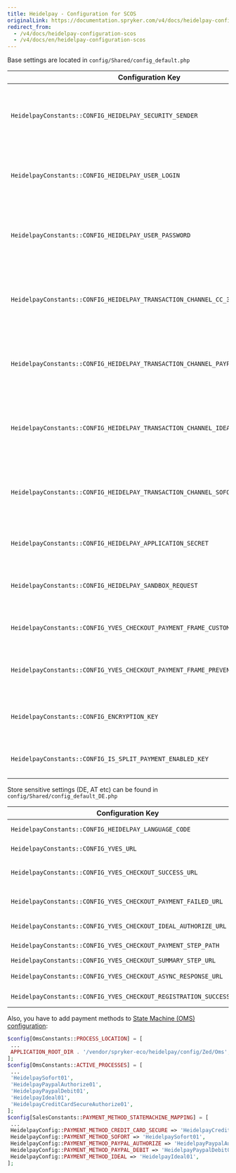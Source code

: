 ```yaml
---
title: Heidelpay - Configuration for SCOS
originalLink: https://documentation.spryker.com/v4/docs/heidelpay-configuration-scos
redirect_from:
  - /v4/docs/heidelpay-configuration-scos
  - /v4/docs/en/heidelpay-configuration-scos
---
```


Base settings are located in `config/Shared/config_default.php`

|Configuration Key  |Type  |Description |
| --- | --- | --- |
|  `HeidelpayConstants::CONFIG_HEIDELPAY_SECURITY_SENDER` | string | Security sender merchant config value, got from Heidelpay. |
|  `HeidelpayConstants::CONFIG_HEIDELPAY_USER_LOGIN` | string | User login merchant config value, got from Heidelpay. |
|  `HeidelpayConstants::CONFIG_HEIDELPAY_USER_PASSWORD` | string | User password merchant config value, got from Heidelpay. |
|  `HeidelpayConstants::CONFIG_HEIDELPAY_TRANSACTION_CHANNEL_CC_3D_SECURE` | string | Transaction channel for Credit Card payment method, got from Heidelpay |
|  `HeidelpayConstants::CONFIG_HEIDELPAY_TRANSACTION_CHANNEL_PAYPAL` | string | Transaction channel for Paypal payment method, got from Heidelpay |
|  `HeidelpayConstants::CONFIG_HEIDELPAY_TRANSACTION_CHANNEL_IDEAL` | string | Transaction channel for iDeal payment method, got from Heidelpay |
|  `HeidelpayConstants::CONFIG_HEIDELPAY_TRANSACTION_CHANNEL_SOFORT` | string | Transaction channel for Sofort payment method, got from Heidelpay |
|  `HeidelpayConstants::CONFIG_HEIDELPAY_APPLICATION_SECRET` | string | Application secret for sign requests. |
|  `HeidelpayConstants::CONFIG_HEIDELPAY_SANDBOX_REQUEST` | bool | Setting for switching the requests to sandbox mode. |
|  `HeidelpayConstants::CONFIG_YVES_CHECKOUT_PAYMENT_FRAME_CUSTOM_CSS_URL` | string | URL Setting with custom styles for iframe. |
|  `HeidelpayConstants::CONFIG_YVES_CHECKOUT_PAYMENT_FRAME_PREVENT_ASYNC_REDIRECT` | string | Settings required by Heidelpay. Has to be  "FALSE". |
|  `HeidelpayConstants::CONFIG_ENCRYPTION_KEY` | string | A key for encrypting Credit Card sensitive data. |
|  `HeidelpayConstants::CONFIG_IS_SPLIT_PAYMENT_ENABLED_KEY` | bool | Setting for enabling split payments. |

Store sensitive settings (DE, AT etc) can be found in `config/Shared/config_default_DE.php`

|Configuration Key  |Type  |Description |
| --- | --- | --- |
|  `HeidelpayConstants::CONFIG_HEIDELPAY_LANGUAGE_CODE` | string | Language code for iframe and so on, DE for example. |
|  `HeidelpayConstants::CONFIG_YVES_URL` | string | Must be the same as `ApplicationConstants::BASE_URL_YVES` |
|  `HeidelpayConstants::CONFIG_YVES_CHECKOUT_SUCCESS_URL` | string | URL to return after success submit payment data. In general Checkout Success page. |
|  `HeidelpayConstants::CONFIG_YVES_CHECKOUT_PAYMENT_FAILED_URL` | string | URL to return after failure submit payment data. In general Checkout Payment page. |
|  `HeidelpayConstants::CONFIG_YVES_CHECKOUT_IDEAL_AUTHORIZE_URL` | string | URL to return after success submit iDeal payment data. |
|  `HeidelpayConstants::CONFIG_YVES_CHECKOUT_PAYMENT_STEP_PATH` | string | Path to payment step. In general  `/checkout/payment` |
|  `HeidelpayConstants::CONFIG_YVES_CHECKOUT_SUMMARY_STEP_URL` | string | Summary step URL. |
|  `HeidelpayConstants::CONFIG_YVES_CHECKOUT_ASYNC_RESPONSE_URL` | string | URL to receive async requests from Heidelpay. |
|  `HeidelpayConstants::CONFIG_YVES_CHECKOUT_REGISTRATION_SUCCESS_URL` | string | URL to finish success registration of Credit Card. |

Also, you have to add payment methods to [State Machine (OMS) configuration](https://documentation.spryker.com/v4/docs/heidelpay#building-a-state-machine-workflow-to-use-heidelpay-payment-methods):
```php
$config[OmsConstants::PROCESS_LOCATION] = [
 ...
 APPLICATION_ROOT_DIR . '/vendor/spryker-eco/heidelpay/config/Zed/Oms',
];
$config[OmsConstants::ACTIVE_PROCESSES] = [
 ...
 'HeidelpaySofort01',
 'HeidelpayPaypalAuthorize01',
 'HeidelpayPaypalDebit01',
 'HeidelpayIdeal01',
 'HeidelpayCreditCardSecureAuthorize01',
];
$config[SalesConstants::PAYMENT_METHOD_STATEMACHINE_MAPPING] = [
 ...
 HeidelpayConfig::PAYMENT_METHOD_CREDIT_CARD_SECURE => 'HeidelpayCreditCardSecureAuthorize01',
 HeidelpayConfig::PAYMENT_METHOD_SOFORT => 'HeidelpaySofort01',
 HeidelpayConfig::PAYMENT_METHOD_PAYPAL_AUTHORIZE => 'HeidelpayPaypalAuthorize01',
 HeidelpayConfig::PAYMENT_METHOD_PAYPAL_DEBIT => 'HeidelpayPaypalDebit01',
 HeidelpayConfig::PAYMENT_METHOD_IDEAL => 'HeidelpayIdeal01',
];
```

